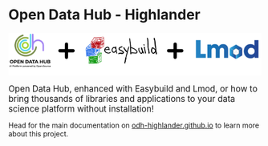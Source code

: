 # Open Data Hub - Highlander

![ODH+EasyBuild+Lmod](banner.png)

<span style="font-size:larger;">Open Data Hub, enhanced with Easybuild and Lmod, or how to bring thousands of libraries and applications to your data science platform without installation!</span>

Head for the main documentation on [odh-highlander.github.io](https://odh-highlander.github.io/) to learn more about this project.
